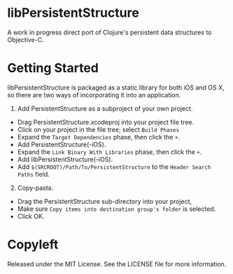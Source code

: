 libPersistentStructure
======================

A work in progress direct port of Clojure's persistent data structures to Objective-C.

# Getting Started

libPersistentStructure is packaged as a static library for both iOS and OS X, so
there are two ways of incorporating it into an application.

1) Add PersistentStructure as a subproject of your own project.

- Drag PersistentStructure.xcodeproj into your project file tree.
- Click on your project in the file tree; select `Build Phases`
- Expand the `Target Dependencies` phase, then click the `+`.
- Add PersistentStructure(-iOS).
- Expand the `Link Binary With Libraries` phase, then click the `+`.
- Add libPersistentStructure(-iOS).
- Add `$(SRCROOT)/Path/To/PersistentStructure` to the `Header Search Paths` field.

2) Copy-pasta.

- Drag the PersistentStructure sub-directory into your project,
- Make sure `Copy items into destination group's folder` is selected.
- Click OK.

# Copyleft

Released under the MIT License.  See the LICENSE file for more information.

